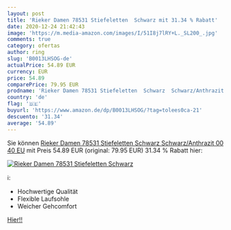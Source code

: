 ```yaml
---
layout: post
title: 'Rieker Damen 78531 Stiefeletten  Schwarz mit 31.34 % Rabatt'
date: 2020-12-24 21:42:43
image: 'https://m.media-amazon.com/images/I/51I8j7lRY+L._SL200_.jpg'
comments: true
category: ofertas
author: ring
slug: 'B0013LHSOG-de'
actualPrice: 54.89 EUR
currency: EUR
price: 54.89
comparePrice: 79.95 EUR
prodname: 'Rieker Damen 78531 Stiefeletten  Schwarz  Schwarz/Anthrazit 00   40 EU'
country: 'de'
flag: '🇩🇪'
buyurl: 'https://www.amazon.de/dp/B0013LHSOG/?tag=tolees0ca-21'
descuento: '31.34'
average: '54.89'
---
```


Sie können [Rieker Damen 78531 Stiefeletten  Schwarz  Schwarz/Anthrazit 00   40 EU](https://www.amazon.de/dp/B0013LHSOG/?tag=tolees0ca-21) mit Preis 54.89 EUR (original: 79.95 EUR) 31.34 % Rabatt hier:

[![Rieker Damen 78531 Stiefeletten  Schwarz](https://m.media-amazon.com/images/I/51I8j7lRY+L._SL200_.jpg)](https://www.amazon.de/dp/B0013LHSOG/?tag=tolees0ca-21)

ℹ️:

- Hochwertige Qualität
- Flexible Laufsohle
- Weicher Gehcomfort

[Hier!!](https://www.amazon.de/dp/B0013LHSOG/?tag=tolees0ca-21)
